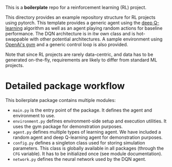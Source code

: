 This is a **boilerplate** repo for a reinforcement learning (RL) project.

This directory provides an example repository structure for RL projects using pytorch. This template provides a generic agent using the [deep Q-learning](https://www.cs.toronto.edu/~vmnih/docs/dqn.pdf) algorithm as well as an agent playing random actions for baseline performance. The DQN architecture is in itw own class and is hot-swappable with other potential architectures. A sample environment using [OpenAi's gym](https://github.com/openai/gym) and a generic control loop is also provided.

Note that since RL projects are rarely data-centric, and data has to be generated on-the-fly, requirements are likely to differ from standard ML projects.

# Detailed package workflow

This boilerplate package contains multiple modules:

- `main.py` is the entry point of the package. It defines the agent and environment to use.
- `environment.py` defines environment-side setup and execution utilities. It uses the gym package for demonstration purposes.
- `agent.py` defines multiple types of learning agent. We have included a random agent and deep Q-learning agent for demonstration purposes.
- `config.py` defines a singleton class used for storing simulation parameters. This class is globally available in all packages (through the `CFG` variable). It has to be initialized once (see module documentation).
- `network.py` defines the neural network used by the DQN agent.
